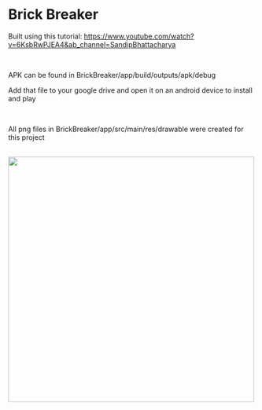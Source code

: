 # Brick Breaker

Built using this tutorial: https://www.youtube.com/watch?v=6KsbRwPJEA4&ab_channel=SandipBhattacharya

<br>


APK can be found in BrickBreaker/app/build/outputs/apk/debug

Add that file to your google drive and open it on an android device to install and play

<br>

All png files in BrickBreaker/app/src/main/res/drawable were created for this project

<br>

<img src="https://github.com/CaraNetzer/BrickBreaker/assets/106983495/9d6e2491-f04b-432b-a4bc-4d6dc80e4266" width="500">
